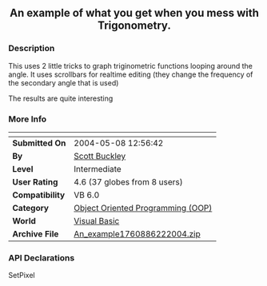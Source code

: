 ﻿<div align="center">

## An example of what you get when you mess with Trigonometry\.


</div>

### Description

This uses 2 little tricks to graph triginometric functions looping around the angle. It uses scrollbars for realtime editing (they change the frequency of the secondary angle that is used)

The results are quite interesting
 
### More Info
 


<span>             |<span>
---                |---
**Submitted On**   |2004-05-08 12:56:42
**By**             |[Scott Buckley](https://github.com/Planet-Source-Code/PSCIndex/blob/master/ByAuthor/scott-buckley.md)
**Level**          |Intermediate
**User Rating**    |4.6 (37 globes from 8 users)
**Compatibility**  |VB 6\.0
**Category**       |[Object Oriented Programming \(OOP\)](https://github.com/Planet-Source-Code/PSCIndex/blob/master/ByCategory/object-oriented-programming-oop__1-47.md)
**World**          |[Visual Basic](https://github.com/Planet-Source-Code/PSCIndex/blob/master/ByWorld/visual-basic.md)
**Archive File**   |[An\_example1760886222004\.zip](https://github.com/Planet-Source-Code/scott-buckley-an-example-of-what-you-get-when-you-mess-with-trigonometry__1-54549/archive/master.zip)

### API Declarations

SetPixel






